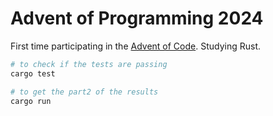 # Advent of Programming 2024

First time participating in the [Advent of Code](https://adventofcode.com/2024/day/4).
Studying Rust.


```sh
# to check if the tests are passing
cargo test

# to get the part2 of the results
cargo run
```
